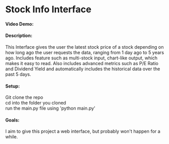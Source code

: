 # Stock Info Interface
#### Video Demo: <URL HERE>
#### Description:
This Interface gives the user the latest stock price of a stock depending on how long ago the user requests the data, ranging from 1 day ago to 5 years ago.
Includes feature such as multi-stock input, chart-like output, which makes it easy to read.
Also includes advanced metrics such as P/E Ratio and Dividend Yield and automatically includes the historical data over the past 5 days.
#### Setup:
Git clone the repo<br>
cd into the folder you cloned<br>
run the main.py file using 'python main.py'<br>
#### Goals:
I aim to give this project a web interface, but probably won't happen for a while.
